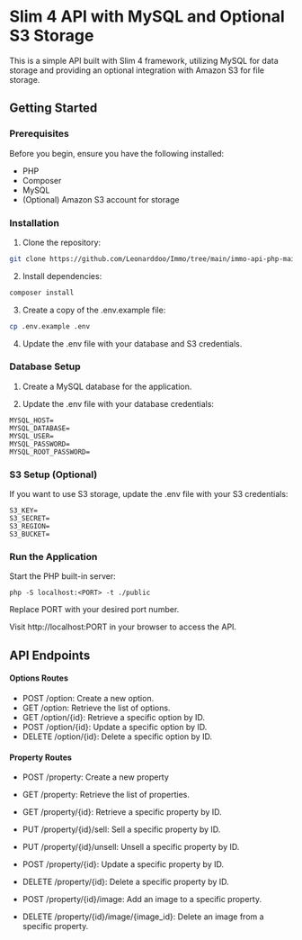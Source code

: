 
# Slim 4 API with MySQL and Optional S3 Storage

This is a simple API built with Slim 4 framework, utilizing MySQL for data storage and providing an optional integration with Amazon S3 for file storage.

## Getting Started
### Prerequisites
Before you begin, ensure you have the following installed:

- PHP
- Composer
- MySQL
- (Optional) Amazon S3 account for storage

### Installation
1. Clone the repository:
```bash
git clone https://github.com/Leonarddoo/Immo/tree/main/immo-api-php-main
```
2. Install dependencies:
```bash
composer install
```
3. Create a copy of the .env.example file:
```bash
cp .env.example .env
```
4. Update the .env file with your database and S3 credentials.

### Database Setup

1. Create a MySQL database for the application.

2. Update the .env file with your database credentials:

````
MYSQL_HOST=
MYSQL_DATABASE=
MYSQL_USER=
MYSQL_PASSWORD=
MYSQL_ROOT_PASSWORD=
````

### S3 Setup (Optional)

If you want to use S3 storage, update the .env file with your S3 credentials:

```
S3_KEY=
S3_SECRET=
S3_REGION=
S3_BUCKET=
```

### Run the Application
Start the PHP built-in server:

```
php -S localhost:<PORT> -t ./public
```
Replace PORT with your desired port number.

Visit http://localhost:PORT in your browser to access the API.

## API Endpoints
#### Options Routes
- POST /option: Create a new option.
- GET /option: Retrieve the list of options.
- GET /option/{id}: Retrieve a specific option by ID.
- POST /option/{id}: Update a specific option by ID.
- DELETE /option/{id}: Delete a specific option by ID.

#### Property Routes
- POST /property: Create a new property

- GET /property: Retrieve the list of properties.

- GET /property/{id}: Retrieve a specific property by ID.

- PUT /property/{id}/sell: Sell a specific property by ID.

- PUT /property/{id}/unsell: Unsell a specific property by ID.

- POST /property/{id}: Update a specific property by ID.

- DELETE /property/{id}: Delete a specific property by ID.

- POST /property/{id}/image: Add an image to a specific property.

- DELETE /property/{id}/image/{image_id}: Delete an image from a specific property.


